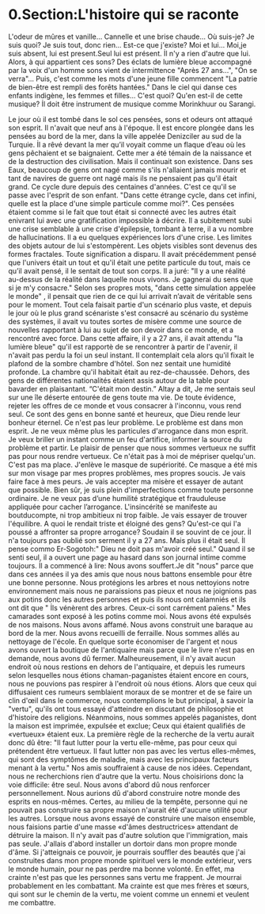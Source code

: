 # 0.Section:L'histoire qui se raconte

L'odeur de mûres et vanille... Cannelle et une brise chaude... Où suis-je? Je suis quoi? Je suis tout, donc rien...
Est-ce que j'existe? Moi et lui... Moi,je suis absent, lui est present.Seul lui est présent. İl n'y a rien d'autre que lui. Alors, à qui appartient ces sons? Des éclats de lumière bleue accompagné par la voix d'un homme sons vient de intermittence "Après 27 ans...", "On se verra"... Puis, c'est comme les mots d'une jeune fille commencent "La patrie de bien-être est rempli des forêts hantées." Dans le ciel qui danse ces enfants indigène, les femmes et filles... C'est quoi? Qu'en est-il de cette musique? İl doit être instrument de musique comme Morinkhuur ou Sarangi.

Le jour où il est tombé dans le sol ces pensées, sons et odeurs ont attaqué son esprit. Il n'avait que neuf ans à l'époque. İl est encore plongée dans les pensées au bord de la mer, dans la ville appelée Denizciler au sud de la Turquie. 
İl a rêvé devant la mer qu’il voyait comme un flaque d’eau où les gens pêchaient et se baignaient. Cette mer a été témain de la naissance et de la destruction des civilisation. Mais il continuait son existence. Dans ses Eaux, beaucoup de gens ont nagé comme s'ils n'allaient jamais mourir et tant de navires de guerre ont nagé mais ils ne pensaient pas qu'il était grand. Ce cycle dure depuis des centaines d'années. C'est ce qu'il se passe avec  l'esprit de son enfant. "Dans cette étrange cycle, dans cet infini, quelle est la place d'une simple particule comme moi?". Ces pensées étaient comme si le fait que tout était si connecté avec les autres était enivrant lui avec une gratification impossible à décrire.
Il a subitement subi une crise semblable à une crise d'épilepsie, tombant à terre, il a vu nombre de hallucinations.
Il a eu quelques expériences lors d'une crise. Les limites des objets autour de lui s'estompèrent. Les objets visibles sont devenus des formes fractales. Toute signification a disparu.
ll avait précédemment pensé que l'univers était un tout et qu'il était une petite particule du tout, mais ce qu’il avait pensé, il le sentait de tout son corps.
Il a juré: "Il y a une réalité au-dessus de la réalité dans laquelle nous vivons. Je gagnerai du sens que si je m'y consacre."
Selon ses propres mots, "dans cette simulation appelée le monde" , il pensait que rien de ce qui lui arrivait n’avait de véritable sens pour le moment. Tout cela faisait partie d'un scénario plus vaste, et depuis le jour où le plus grand scénariste s'est consacré au scénario du système des systèmes, il avait vu toutes sortes de misère comme une source de nouvelles rapportant à lui au sujet de son devoir dans ce monde, et a rencontré avec force. Dans cette affaire, il y a 27 ans, il avait attendu "la lumière bleue" qu'il est rapportè de se rencontrer à partir de l'avenir, il n'avait pas perdu la foi un seul instant. Il contemplait cela alors qu'il fixait le plafond de la sombre chambre d'hôtel. Son nez sentait une humidité profonde. La chambre qu'il habitait était au rez-de-chaussée. Dehors, des gens de différentes nationalités étaient assis autour de la table pour bavarder en plaisantant. “C'était mon destin.” Altay a dit, Je me sentais seul sur une île déserte entourée de gens toute ma vie. De toute évidence, rejeter les offres de ce monde et vous consacrer à l'inconnu, vous rend seul. Ce sont des gens en bonne santé et heureux, que Dieu rende leur bonheur éternel. Ce n'est pas leur problème. Le problème est dans mon esprit. Je ne veux même plus les particules d'arrogance dans mon esprit. Je veux briller un instant comme un feu d'artifice, informer la source du problème et partir. Le plaisir de penser que nous sommes vertueux ne suffit pas pour nous rendre vertueux. Ce n'était pas à moi de mépriser quelqu'un. C'est pas ma place. J'enlève le masque de supériorité. Ce masque a été mis sur mon visage par mes propres problèmes, mes propres soucis. Je vais faire face à mes peurs. Je vais accepter ma misère et essayer de autant que possible. Bien sûr, je suis plein d'imperfections comme toute personne ordinaire. Je ne veux pas d’une humilité stratégique et frauduleuse appliquée pour cacher l’arrogance. L'insincérité se manifeste au boutducompte, ni trop ambitieux ni trop faible. Je vais essayer de trouver l'équilibre. A quoi le rendait triste et éloigné des gens? Qu'est-ce qui l'a poussé a affronter sa propre arrogance? Soudain il se souvint de ce jour. İl n'a toujours pas oublié son serment il y a 27 ans.
 Mais plus il était seul. İl pense commo Er-Sogotoh:" Dieu ne doit pas m'avoir créé seul."
 Quand il se senti seul, il a ouvert une page au hasard dans son journal intime comme toujours. İl a commencé à lire: Nous avons souffert.Je dit "nous" parce que dans ces années il ya des amis que nous nous battons ensemble pour être une bonne personne. Nous protégions les arbres et nous nettoyions notre environnement mais nous ne paraissions pas pieux et nous ne joignions pas aux potins donc les autres personnes et puis ils nous ont calamniés et ils ont dit que " İls vénèrent des arbres. Ceux-ci sont carrément païens."
 Mes camarades sont exposé à les potins comme moi. Nous avons été expulsés de nos maisons. Nous avons affamé. Nous avons construit une baraque au bord de la mer. Nous avons recueilli de ferraille. Nous sommes allés au nettoyage de l'école. En quelque sorte économiser de l'argent et nous avons ouvert la boutique de l'antiquaire mais parce que le livre n'est pas en demande, nous avons dû fermer. Malheureusement, il n'y avait aucun endroit où nous restions en dehors de l'antiquaire, et depuis les rumeurs selon lesquelles nous étions chaman-paganistes étaient encore en cours, nous ne pouvions pas respirer à l'endroit où nous étions. Alors que ceux qui diffusaient ces rumeurs semblaient moraux de se montrer et de se faire un clin d'œil dans le commerce, nous contemplions le but principal, à savoir la "vertu", qu'ils ont tous essayé d'atteindre en discutant de philosophie et d'histoire des religions. Néanmoins, nous sommes appelés paganistes, dont la maison est imprimée, expulsée et exclue; Ceux qui étaient qualifiés de «vertueux» étaient eux. La première règle de la recherche de la vertu aurait donc dû être: "Il faut lutter pour la vertu elle-même, pas pour ceux qui prétendent être vertueux. Il faut lutter non pas avec les vertus elles-mêmes, qui sont des symptômes de maladie, mais avec les principaux facteurs menant à la vertu." Nos amis souffraient à cause de nos idées. Cependant, nous ne recherchions rien d'autre que la vertu.
 Nous choisirions donc la voie difficile: être seul. Nous avons d'abord dû nous renforcer personnellement. Nous aurions dû d'abord construire notre monde des esprits en nous-mêmes. Certes, au milieu de la tempête, personne qui ne pouvait pas construire sa propre maison n'aurait été d'aucune utilité pour les autres. Lorsque nous avons essayé de construire une maison ensemble, nous faisions partie d'une masse «d'âmes destructrices» attendant de détruire la maison. Il n'y avait pas d'autre solution que l'immigration, mais pas seule. J'allais d'abord installer un dortoir dans mon propre monde d'âme. Si j'atteignais ce pouvoir, je pourrais souffler des beautés que j'ai construites dans mon propre monde spirituel vers le monde extérieur, vers le monde humain, pour ne pas perdre ma bonne volonté. En effet, ma crainte n'est pas que les personnes sans vertu me frappent. Je mourrai probablement en les combattant. Ma crainte est que mes frères et sœurs, qui sont sur le chemin de la vertu, me voient comme un ennemi et veulent me combattre.


 


